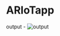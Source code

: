 # ARIoTapp
output -
![output](https://github.com/arsheelsheikh/ARIoTapp/assets/69401139/02a4d6b5-572b-460f-b04b-7fe926681251)
